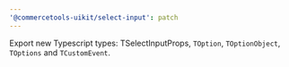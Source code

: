 ```yaml
---
'@commercetools-uikit/select-input': patch
---
```


Export new Typescript types: TSelectInputProps, `TOption`, `TOptionObject`, `TOptions` and `TCustomEvent`.

